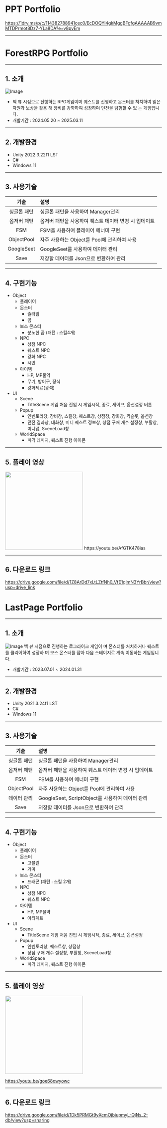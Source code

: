 # PPT Portfolio
https://1drv.ms/p/c/114382788941cec0/EcDOQYl4gkMggBFgfgAAAAAB9vmMTDPrmot8Dz7-YLa8DA?e=v8pvEm

---
# ForestRPG Portfolio

---
## 1. 소개
![Image](https://github.com/user-attachments/assets/a97806c4-2ba8-4f20-8862-2f88eeb1417f)
+ 백 뷰 시점으로 진행하는 RPG게임이며 퀘스트를
진행하고 몬스터를 처치하여 얻은 자원과 보상을 활용
해 장비를 강화하여 성장하며 던전을 탐험할 수 있
는 게임입니다.
+ 개발기간 : 2024.05.20 ~ 2025.03.11

---
## 2. 개발환경
+ Unity 2022.3.22f1 LST
+ C#
+ Windows 11

---
## 3. 사용기술

| 기술    | 설명                                    |
|:------:|:-----------------------------------------|
| 싱글톤 패턴 | 싱글톤 패턴을 사용하여 Manager관리 |
| 옵저버 패턴 | 옵저버 패턴을 사용하여 퀘스트 데이터 변경 시 업데이트 |
| FSM | FSM을 사용하여 플레이어 에너미 구현 |
| ObjectPool | 자주 사용하는 Object를 Pool에 관리하여 사용 |
| GoogleSeet | GoogleSeet를 사용하여 데이터 관리 |
| Save | 저장할 데이터를 Json으로 변환하여 관리 |

---
## 4. 구현기능
+ Object
   + 플레이어
   + 몬스터
      + 슬라임
      + 곰
   + 보스 몬스터
      + 분노한 곰 (패턴 : 스킬4개)
   + NPC
      + 상점 NPC
      + 퀘스트 NPC
      + 강화 NPC
      + 시민
   + 아이템
      + HP, MP물약
      + 무기, 방어구, 장식
      + 강화제료(광석)
+ UI
  + Scene
     + TitleScene
       게임 처음 진입 시 게임시작, 종료, 세이브, 옵션설정 버튼
  + Popup
     + 인벤토리창, 장비창, 스킬창, 퀘스트창, 상점창, 강화창, 퀵슬롯, 옵션창
     + 던전 결과창, 대화창, 미니 퀘스트 정보창, 상점 구매 개수 설정창, 부활창, 미니맵, SceneLoad창
  + WorldSpace
     + 피격 데미지, 퀘스트 진행 아이콘
---
## 5. 플레이 영상
<img src="https://github.com/user-attachments/assets/71ee021a-f11c-40ec-b180-aa2435bf3ad2" width="250" height="250" />
https://youtu.be/AfGTK478ias

---
## 6. 다운로드 링크
https://drive.google.com/file/d/1Z8ArDd7xLtLZtfNh0_VfE1qlmN3YrBbr/view?usp=drive_link

# LastPage Portfolio
---
## 1. 소개
![Image](https://github.com/user-attachments/assets/f2e94679-6759-48f5-95ad-7092d460d16b)
백 뷰 시점으로 진행하는 로그라이크 게임이
며 몬스터를 처치하거나 퀘스트를 클리어하여 성장하
며 보스 몬스터를 잡아 다음 스테이지로 계속 이동하는
게임입니다.
+ 개발기간 : 2023.07.01 ~ 2024.01.31

---
## 2. 개발환경
+ Unity 2021.3.24f1 LST
+ C#
+ Windows 11

---
## 3. 사용기술
| 기술    | 설명                                    |
|:------:|:-----------------------------------------|
| 싱글톤 패턴 | 싱글톤 패턴을 사용하여 Manager관리 |
| 옵저버 패턴 | 옵저버 패턴을 사용하여 퀘스트 데이터 변경 시 업데이트 |
| FSM | FSM을 사용하여 에너미 구현 |
| ObjectPool | 자주 사용하는 Object를 Pool에 관리하여 사용 |
| 데이터 관리 | GoogleSeet, ScriptObject를 사용하여 데이터 관리 |
| Save | 저장할 데이터를 Json으로 변환하여 관리 |

---
## 4. 구현기능
+ Object
   + 플레이어
   + 몬스터
      + 고블린
      + 거미
   + 보스 몬스터
      + 드래곤 (패턴 : 스킬 2개)
   + NPC
      + 상점 NPC
      + 퀘스트 NPC
   + 아이템
      + HP, MP물약
      + 아티펙트
+ UI
  + Scene
     + TitleScene
       게임 처음 진입 시 게임시작, 종료, 세이브, 옵션설정
  + Popup
     + 인벤토리창, 퀘스트창, 상점창
     + 상점 구매 개수 설정창, 부활창, SceneLoad창
  + WorldSpace
     + 피격 데미지, 퀘스트 진행 아이콘
---
## 5. 플레이 영상
<img src=https://github.com/user-attachments/assets/692bba87-e72f-4667-8612-16271e6713af width="250" height="250" />

https://youtu.be/goe68owyowc

---
## 6. 다운로드 링크
https://drive.google.com/file/d/1Dk5PRMGt9yXcmOjbiupmyL-QjNs_2-db/view?usp=sharing

